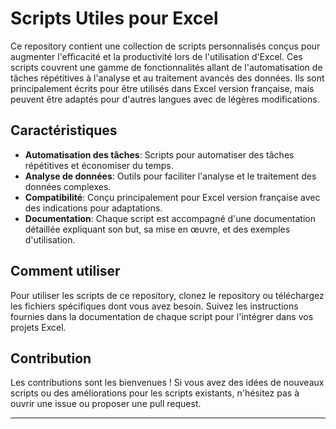 # Scripts Utiles pour Excel

Ce repository contient une collection de scripts personnalisés conçus pour augmenter l'efficacité et la productivité lors de l'utilisation d'Excel. Ces scripts couvrent une gamme de fonctionnalités allant de l'automatisation de tâches répétitives à l'analyse et au traitement avancés des données. Ils sont principalement écrits pour être utilisés dans Excel version française, mais peuvent être adaptés pour d'autres langues avec de légères modifications.

## Caractéristiques

- **Automatisation des tâches**: Scripts pour automatiser des tâches répétitives et économiser du temps.
- **Analyse de données**: Outils pour faciliter l'analyse et le traitement des données complexes.
- **Compatibilité**: Conçu principalement pour Excel version française avec des indications pour adaptations.
- **Documentation**: Chaque script est accompagné d'une documentation détaillée expliquant son but, sa mise en œuvre, et des exemples d'utilisation.

## Comment utiliser

Pour utiliser les scripts de ce repository, clonez le repository ou téléchargez les fichiers spécifiques dont vous avez besoin. Suivez les instructions fournies dans la documentation de chaque script pour l'intégrer dans vos projets Excel.

## Contribution

Les contributions sont les bienvenues ! Si vous avez des idées de nouveaux scripts ou des améliorations pour les scripts existants, n'hésitez pas à ouvrir une issue ou proposer une pull request.

---
